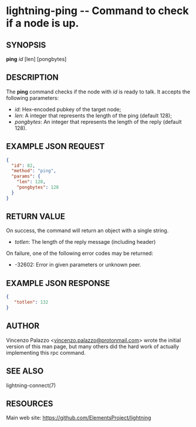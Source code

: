lightning-ping -- Command to check if a node is up.
============================================================

SYNOPSIS
--------

**ping** *id* \[len\] \[pongbytes\]

DESCRIPTION
-----------

The **ping** command checks if the node with *id* is ready to talk. It accepts the following parameters:

- *id*: Hex-encoded pubkey of the target node;
- *len*: A integer that represents the length of the ping (default 128);
- *pongbytes*: An integer that represents the length of the reply (default 128).

EXAMPLE JSON REQUEST
------------
```json
{
  "id": 82,
  "method": "ping",
  "params": {
    "len": 128,
    "pongbytes": 128
  }
}
```

RETURN VALUE
------------

On success, the command will return an object with a single string.

- *totlen*: The length of the reply message (including header)

On failure, one of the following error codes may be returned:

- -32602: Error in given parameters or unknown peer.

EXAMPLE JSON RESPONSE
-----
```json
{
   "totlen": 132
}

```


AUTHOR
------

Vincenzo Palazzo <<vincenzo.palazzo@protonmail.com>> wrote the initial version of this man page, but many others did the hard work of actually implementing this rpc command.

SEE ALSO
--------

lightning-connect(7)

RESOURCES
---------

Main web site: <https://github.com/ElementsProject/lightning>
